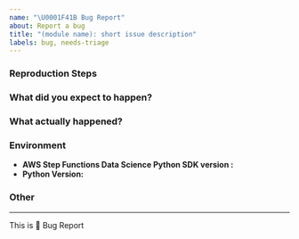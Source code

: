 ```yaml
---
name: "\U0001F41B Bug Report"
about: Report a bug
title: "(module name): short issue description"
labels: bug, needs-triage
---
```


<!--
description of the bug:
-->




### Reproduction Steps

<!--
minimal amount of code that causes the bug (if possible) or a reference.

The code sample should be an SSCCE. See http://sscce.org/ for details.
In short, provide a code sample that we can copy/paste, run and reproduce.
-->

### What did you expect to happen?

<!--
What were you trying to achieve by performing the steps above?
-->

### What actually happened?

<!--
What is the unexpected behavior you were seeing? If you got an error, paste it here.
-->


### Environment

  - **AWS Step Functions Data Science Python SDK version  :**
  - **Python Version:** <!-- Version of Python (run the command `python3 --version`) -->

### Other

<!-- e.g. detailed explanation, stack-traces, related issues, suggestions on how to fix, links for us to have context, eg. associated pull-request, stackoverflow, slack, etc -->




--- 

This is :bug: Bug Report